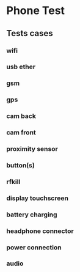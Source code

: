 # Phone Test

## Tests cases

### wifi

### usb ether

### gsm

### gps

### cam back

### cam front

### proximity sensor

### button(s)

### rfkill

### display touchscreen

### battery charging

### headphone connector

### power connection

### audio

